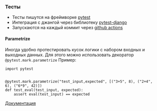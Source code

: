 ### Тесты
- Тесты пишутся на фреймворке [pytest](https://docs.pytest.org/en/stable/index.html)
- Интеграция с джангой через библиотеку [pytest-django](https://pytest-django.readthedocs.io/en/latest/)
- Запускаются на каждый коммит через [github actions](../.github/workflows/pytest.yml)

#### Parametrize

Иногда удобно протестировать кусок логики с набором входных и выходных данных. Для этого можно использовать декоратор `@pytest.mark.parametrize` 
Пример: 
```
import pytest


@pytest.mark.parametrize("test_input,expected", [("3+5", 8), ("2+4", 6), ("6*9", 42)])
def test_eval(test_input, expected):
    assert eval(test_input) == expected
```
[Документация](https://docs.pytest.org/en/stable/parametrize.html)

